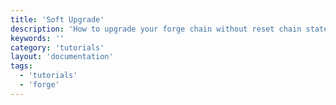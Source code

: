 ```yaml
---
title: 'Soft Upgrade'
description: 'How to upgrade your forge chain without reset chain state'
keywords: ''
category: 'tutorials'
layout: 'documentation'
tags:
  - 'tutorials'
  - 'forge'
---
```

